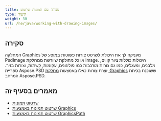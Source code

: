 ```yaml
---
title: עבודה עם תמונות שרטוט
type: תיעוד
weight: 30
url: /he/java/working-with-drawing-images/
---
```



## **סקירה**
המחלקה Graphics מעניקה לך את היכולת לשרטט צורות פשוטות במופע של PsdImage או כל מחולקת שיורשת ממחלקת Image. היכולות כוללות ציור קווים, מלבנים, ומעגלים, כמו גם צורות מורכבות כמו פוליגונים, עקומות, קשתות, וצורות בזיר. ספריית Aspose.PSD יוצרת צורות כאלו באמצעות [מחלקת Graphics](https://reference.aspose.com/psd/java/com.aspose.psd.class-use/Graphics) ששוכנת בכיתת המרחב Aspose.PSD.


## **מאמרים בסעיף זה**
- [שרטוט תמונות](/he/psd/java/drawing-images/)
- [שרטוט תמונות באמצעות Graphics](/he/psd/java/drawing-images-using-graphics/)
- [שרטוט תמונות באמצעות GraphicsPath](/he/psd/java/drawing-images-using-graphicspath/)
